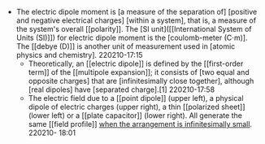 - The electric dipole moment is [a measure of the separation of] [positive and negative electrical charges] [within a system], that is, a measure of the system's overall [[polarity]]. The [SI unit]([[International System of Units (SI)]]) for electric dipole moment is the [coulomb-meter (C⋅m)]. The [[debye (D)]] is another unit of measurement used in [atomic physics and chemistry].
220210-17:15
    - Theoretically, an [[electric dipole]] is defined by the [[first-order term]] of the [[multipole expansion]]; it consists of [two equal and opposite charges] that are [infinitesimally close together], although [real dipoles] have [separated charge].[1]
220210-17:58
    - The electric field due to a [[point dipole]] (upper left), a physical dipole of electric charges (upper right), a thin [[polarized sheet]] (lower left) or a [[plate capacitor]] (lower right). All generate the same [[field profile]] [when the arrangement is infinitesimally small](https://en.wikipedia.org/wiki/File:VFPt_dipoles_electric.svg).
220210- 18:01
